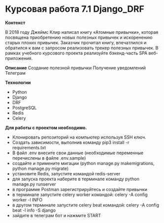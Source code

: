 # Курсовая работа 7.1 Django_DRF

**Контекст**

В 2018 году Джеймс Клир написал книгу «Атомные привычки», которая посвящена приобретению новых полезных привычек и искоренению старых плохих привычек. 
Заказчик прочитал книгу, впечатлился и обратился к вам с запросом реализовать трекер полезных привычек.
В рамках учебного курсового проекта реализуйте бэкенд-часть SPA веб-приложения.


**Описание**
Создание полезной привычки
Получение уведомлений Телеграм


**Технологии**

- Python
- Django
- DRF
- PostgreSQL
- Redis
- Celery

**Для работы с проектом необходимо.**  
- Клонировать репозиторий на компьютер используя SSH ключ.
- Создать зависимости, выполнив команду pip3 install -r requirements.txt
- В файл .env внесите свои данные (необходимые переменные перечислены в файле .env.sample)
- создайте и примените мигации (python manage.py makemigrations, python manage.py migrate)
- установите Redis, запустите командой redis-server
- для запуска проекта наберите в терминале команду python manage.py runserver
- в программе Postman зарегистрируйтесь и создайте привычки
- в терминале запустите celery worker командой:
  celery -A config worker -l INFO
- в другом терминале запустите celery beat командой:
  celery -A config beat -l info -S django
- зайдите в телеграм бот и нажмите START
